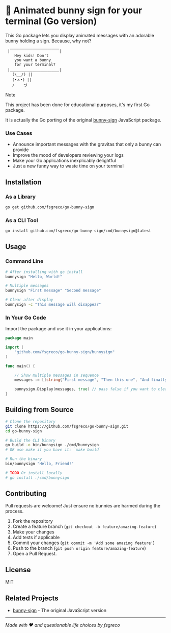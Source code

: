 # 🐰 Animated bunny sign for your terminal (Go version)

This Go package lets you display animated messages with an adorable bunny holding a sign. Because, why not?

```
 |￣￣￣￣￣￣￣￣￣￣￣￣￣|
    Hey kids! Don't 
    you want a bunny 
    for your terminal?
 |＿＿＿＿＿＿＿＿＿＿＿＿＿|
   (\__/) ||
   (•ㅅ•) ||
   /    づ
```
> [!NOTE]
> This project has been done for educational purposes, it's my first Go package.
>
> It is actually the Go porting of the original [bunny-sign](https://github.com/fsgreco/bunny-sign) JavaScript package.


### Use Cases

- Announce important messages with the gravitas that only a bunny can provide
- Improve the mood of developers reviewing your logs
- Make your Go applications inexplicably delightful
- Just a new funny way to waste time on your terminal

## Installation

### As a Library

```bash
go get github.com/fsgreco/go-bunny-sign
```

### As a CLI Tool

```bash
go install github.com/fsgreco/go-bunny-sign/cmd/bunnysign@latest
```

## Usage

### Command Line
```bash
# After installing with go install
bunnysign "Hello, World!"

# Multiple messages
bunnysign "First message" "Second message"

# Clear after display
bunnysign -c "This message will disappear"
```

### In Your Go Code

Import the package and use it in your applications:

```go
package main

import (
	"github.com/fsgreco/go-bunny-sign/bunnysign"
)

func main() {

	// Show multiple messages in sequence
	messages := []string{"First message", "Then this one", "And finally this"}

	bunnysign.Display(messages, true) // pass false if you want to clear also the last message
}
```

## Building from Source

```bash
# Clone the repository
git clone https://github.com/fsgreco/go-bunny-sign.git
cd go-bunny-sign

# Build the CLI binary
go build -o bin/bunnysign ./cmd/bunnysign
# OR use make if you have it: `make build`

# Run the binary
bin/bunnysign "Hello, Friend!"

# TODO Or install locally
# go install ./cmd/bunnysign
```

## Contributing

Pull requests are welcome! Just ensure no bunnies are harmed during the process. 

1. Fork the repository
2. Create a feature branch (`git checkout -b feature/amazing-feature`)
3. Make your changes
4. Add tests if applicable
5. Commit your changes (`git commit -m 'Add some amazing feature'`)
6. Push to the branch (`git push origin feature/amazing-feature`)
7. Open a Pull Request.

## License

MIT

## Related Projects

- [bunny-sign](https://github.com/fsgreco/bunny-sign) - The original JavaScript version

---

*Made with ❤️ and questionable life choices by fsgreco*

